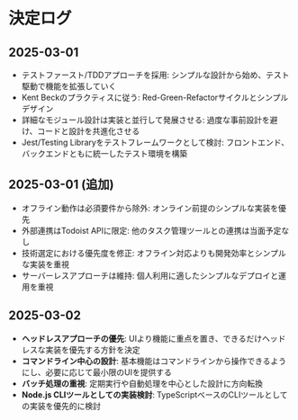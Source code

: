 # 決定ログ

## 2025-03-01
- テストファースト/TDDアプローチを採用: シンプルな設計から始め、テスト駆動で機能を拡張していく
- Kent Beckのプラクティスに従う: Red-Green-Refactorサイクルとシンプルデザイン
- 詳細なモジュール設計は実装と並行して発展させる: 過度な事前設計を避け、コードと設計を共進化させる
- Jest/Testing Libraryをテストフレームワークとして検討: フロントエンド、バックエンドともに統一したテスト環境を構築

## 2025-03-01 (追加)
- オフライン動作は必須要件から除外: オンライン前提のシンプルな実装を優先
- 外部連携はTodoist APIに限定: 他のタスク管理ツールとの連携は当面予定なし
- 技術選定における優先度を修正: オフライン対応よりも開発効率とシンプルな実装を重視
- サーバーレスアプローチは維持: 個人利用に適したシンプルなデプロイと運用を重視

## 2025-03-02
- **ヘッドレスアプローチの優先**: UIより機能に重点を置き、できるだけヘッドレスな実装を優先する方針を決定
- **コマンドライン中心の設計**: 基本機能はコマンドラインから操作できるようにし、必要に応じて最小限のUIを提供する
- **バッチ処理の重視**: 定期実行や自動処理を中心とした設計に方向転換
- **Node.js CLIツールとしての実装検討**: TypeScriptベースのCLIツールとしての実装を優先的に検討